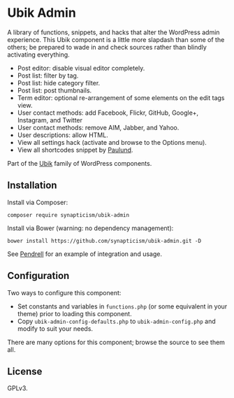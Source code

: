 # Ubik Admin

A library of functions, snippets, and hacks that alter the WordPress admin experience. This Ubik component is a little more slapdash than some of the others; be prepared to wade in and check sources rather than blindly activating everything.

* Post editor: disable visual editor completely.
* Post list: filter by tag.
* Post list: hide category filter.
* Post list: post thumbnails.
* Term editor: optional re-arrangement of some elements on the edit tags view.
* User contact methods: add Facebook, Flickr, GitHub, Google+, Instagram, and Twitter
* User contact methods: remove AIM, Jabber, and Yahoo.
* User descriptions: allow HTML.
* View all settings hack (activate and browse to the Options menu).
* View all shortcodes snippet by [Paulund](http://www.paulund.co.uk).

Part of the [Ubik](https://github.com/synapticism/ubik) family of WordPress components.



## Installation

Install via Composer:

```composer require synapticism/ubik-admin```

Install via Bower (warning: no dependency management):

```bower install https://github.com/synapticism/ubik-admin.git -D```

See [Pendrell](https://github.com/synapticism/pendrell) for an example of integration and usage.



## Configuration

Two ways to configure this component:

* Set constants and variables in `functions.php` (or some equivalent in your theme) prior to loading this component.
* Copy `ubik-admin-config-defaults.php` to `ubik-admin-config.php` and modify to suit your needs.

There are many options for this component; browse the source to see them all.



## License

GPLv3.
